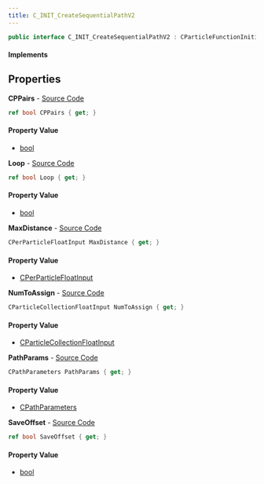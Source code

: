 ```yaml
---
title: C_INIT_CreateSequentialPathV2
---
```


```csharp
public interface C_INIT_CreateSequentialPathV2 : CParticleFunctionInitializer, CParticleFunction, ISchemaClass<CParticleFunction>, ISchemaClass<CParticleFunctionInitializer>, ISchemaClass<C_INIT_CreateSequentialPathV2>, ISchemaField, ISchemaClass, INativeHandle
```

#### Implements

## Properties

**CPPairs** - [Source Code](https://github.com/swiftly-solution/swiftlys2/blob/main/managed/src/SwiftlyS2.Generated/Schemas/Interfaces/C_INIT_CreateSequentialPathV2.cs#L22)

```csharp
ref bool CPPairs { get; }
```

#### Property Value

- [bool](https://learn.microsoft.com/dotnet/api/system.boolean)

**Loop** - [Source Code](https://github.com/swiftly-solution/swiftlys2/blob/main/managed/src/SwiftlyS2.Generated/Schemas/Interfaces/C_INIT_CreateSequentialPathV2.cs#L20)

```csharp
ref bool Loop { get; }
```

#### Property Value

- [bool](https://learn.microsoft.com/dotnet/api/system.boolean)

**MaxDistance** - [Source Code](https://github.com/swiftly-solution/swiftlys2/blob/main/managed/src/SwiftlyS2.Generated/Schemas/Interfaces/C_INIT_CreateSequentialPathV2.cs#L16)

```csharp
CPerParticleFloatInput MaxDistance { get; }
```

#### Property Value

- [CPerParticleFloatInput](/docs/api/shared/schemadefinitions/cperparticlefloatinput)

**NumToAssign** - [Source Code](https://github.com/swiftly-solution/swiftlys2/blob/main/managed/src/SwiftlyS2.Generated/Schemas/Interfaces/C_INIT_CreateSequentialPathV2.cs#L18)

```csharp
CParticleCollectionFloatInput NumToAssign { get; }
```

#### Property Value

- [CParticleCollectionFloatInput](/docs/api/shared/schemadefinitions/cparticlecollectionfloatinput)

**PathParams** - [Source Code](https://github.com/swiftly-solution/swiftlys2/blob/main/managed/src/SwiftlyS2.Generated/Schemas/Interfaces/C_INIT_CreateSequentialPathV2.cs#L26)

```csharp
CPathParameters PathParams { get; }
```

#### Property Value

- [CPathParameters](/docs/api/shared/schemadefinitions/cpathparameters)

**SaveOffset** - [Source Code](https://github.com/swiftly-solution/swiftlys2/blob/main/managed/src/SwiftlyS2.Generated/Schemas/Interfaces/C_INIT_CreateSequentialPathV2.cs#L24)

```csharp
ref bool SaveOffset { get; }
```

#### Property Value

- [bool](https://learn.microsoft.com/dotnet/api/system.boolean)

